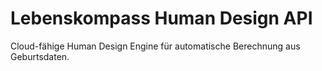 # Lebenskompass Human Design API

Cloud-fähige Human Design Engine für automatische Berechnung aus Geburtsdaten.